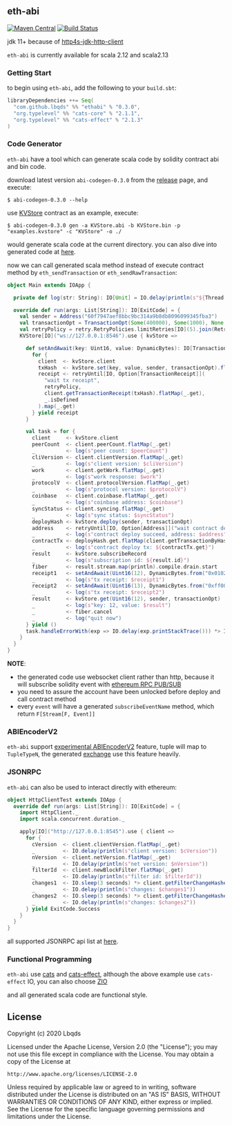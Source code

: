 ## eth-abi

[![Maven Central](https://maven-badges.herokuapp.com/maven-central/com.github.lbqds/ethabi_2.13/badge.svg)](https://search.maven.org/artifact/com.github.lbqds/ethabi_2.13/0.3.0/jar)
[![Build Status](https://travis-ci.com/Lbqds/eth-abi.svg?token=iUBC3d9KBxXjFrs9989Y&branch=master)](https://travis-ci.com/Lbqds/eth-abi)

jdk 11+ because of [http4s-jdk-http-client](https://github.com/http4s/http4s-jdk-http-client)

`eth-abi` is currently available for scala 2.12 and scala2.13

### Getting Start

to begin using `eth-abi`, add the following to your `build.sbt`:

```scala
libraryDependencies ++= Seq(
  "com.github.lbqds" %% "ethabi" % "0.3.0",
  "org.typelevel" %% "cats-core" % "2.1.1",
  "org.typelevel" %% "cats-effect" % "2.1.3"
)
```

### Code Generator 

`eth-abi` have a tool which can generate scala code by solidity contract abi and bin code.

download latest version `abi-codegen-0.3.0` from the [release](https://github.com/Lbqds/eth-abi/releases) page, and execute:

```shell
$ abi-codegen-0.3.0 --help
```

use [KVStore](https://github.com/Lbqds/eth-abi/blob/master/examples/src/main/resources/KVStore.abi) contract as an example, execute:

```shell
$ abi-codegen-0.3.0 gen -a KVStore.abi -b KVStore.bin -p "examples.kvstore" -c "KVStore" -o ./
```

would generate scala code at the current directory. you can also dive into generated code at [here](https://github.com/Lbqds/eth-abi/blob/master/examples/src/main/scala/examples/kvstore/KVStore.scala).

now we can call generated scala method instead of execute contract method by `eth_sendTransaction` or `eth_sendRawTransaction`:

```scala
object Main extends IOApp {

  private def log(str: String): IO[Unit] = IO.delay(println(s"${Thread.currentThread.getName}, $str"))

  override def run(args: List[String]): IO[ExitCode] = {
    val sender = Address("60f7947aef8bbc9bc314a9b8db8096099345fba3")
    val transactionOpt = TransactionOpt(Some(400000), Some(1000), None, None)
    val retryPolicy = retry.RetryPolicies.limitRetries[IO](5).join(RetryPolicies.constantDelay[IO](5 seconds))
    KVStore[IO]("ws://127.0.0.1:8546").use { kvStore =>

      def setAndAwait(key: Uint16, value: DynamicBytes): IO[TransactionReceipt] = {
        for {
          client  <- kvStore.client
          txHash  <- kvStore.set(key, value, sender, transactionOpt).flatMap(_.get)
          receipt <- retryUntil[IO, Option[TransactionReceipt]](
            "wait tx receipt",
            retryPolicy,
            client.getTransactionReceipt(txHash).flatMap(_.get),
            _.isDefined
          ).map(_.get)
        } yield receipt
      }

      val task = for {
        client     <- kvStore.client
        peerCount  <- client.peerCount.flatMap(_.get)
        _          <- log(s"peer count: $peerCount")
        cliVersion <- client.clientVersion.flatMap(_.get)
        _          <- log(s"client version: $cliVersion")
        work       <- client.getWork.flatMap(_.get)
        _          <- log(s"work response: $work")
        protocolV  <- client.protocolVersion.flatMap(_.get)
        _          <- log(s"protocol version: $protocolV")
        coinbase   <- client.coinbase.flatMap(_.get)
        _          <- log(s"coinbase address: $coinbase")
        syncStatus <- client.syncing.flatMap(_.get)
        _          <- log(s"sync status: $syncStatus")
        deployHash <- kvStore.deploy(sender, transactionOpt)
        address    <- retryUntil[IO, Option[Address]]("wait contract deployed", retryPolicy, kvStore.address, _.isDefined).map(_.get)
        _          <- log(s"contract deploy succeed, address: $address")
        contractTx <- deployHash.get.flatMap(client.getTransactionByHash).flatMap(_.get)
        _          <- log(s"contract deploy tx: ${contractTx.get}")
        result     <- kvStore.subscribeRecord
        _          <- log(s"subscription id: ${result.id}")
        fiber      <- result.stream.map(println).compile.drain.start
        receipt1   <- setAndAwait(Uint16(12), DynamicBytes.from("0x010203040506070809"))
        _          <- log(s"tx receipt: $receipt1")
        receipt2   <- setAndAwait(Uint16(13), DynamicBytes.from("0xff001122334455aabbccddee"))
        _          <- log(s"tx receipt: $receipt2")
        result     <- kvStore.get(Uint16(12), sender, transactionOpt)
        _          <- log(s"key: 12, value: $result")
        _          <- fiber.cancel
        _          <- log("quit now")
      } yield ()
      task.handleErrorWith(exp => IO.delay(exp.printStackTrace())) *> IO.delay(ExitCode.Success)
    }
  }
}
```

**NOTE**:

* the generated code use websocket client rather than http, because it will subscribe solidity event with [ethereum RPC PUB/SUB](https://github.com/ethereum/go-ethereum/wiki/RPC-PUB-SUB)
* you need to assure the account have been unlocked before deploy and call contract method
* every `event` will have a generated `subscribeEventName` method, which return `F[Stream[F, Event]]`

### ABIEncoderV2

`eth-abi` support [experimental ABIEncoderV2](https://solidity.readthedocs.io/en/latest/abi-spec.html#handling-tuple-types) feature, 
tuple will map to `TupleTypeN`, the generated [exchange](https://github.com/Lbqds/eth-abi/blob/master/examples/src/main/scala/examples/exchange/Exchange.scala) 
use this feature heavily.

### JSONRPC

`eth-abi` can also be used to interact directly with ethereum:

```scala
object HttpClientTest extends IOApp {
  override def run(args: List[String]): IO[ExitCode] = {
    import HttpClient._
    import scala.concurrent.duration._

    apply[IO]("http://127.0.0.1:8545").use { client =>
      for {
        cVersion  <- client.clientVersion.flatMap(_.get)
        _         <- IO.delay(println(s"client version: $cVersion"))
        nVersion  <- client.netVersion.flatMap(_.get)
        _         <- IO.delay(println(s"net version: $nVersion"))
        filterId  <- client.newBlockFilter.flatMap(_.get)
        _         <- IO.delay(println(s"filter id: $filterId"))
        changes1  <- IO.sleep(3 seconds) *> client.getFilterChangeHashes(filterId).flatMap(_.get)
        _         <- IO.delay(println(s"changes: $changes1"))
        changes2  <- IO.sleep(3 seconds) *> client.getFilterChangeHashes(filterId).flatMap(_.get)
        _         <- IO.delay(println(s"changes: $changes2"))
      } yield ExitCode.Success
    }
  }
}
```

all supported JSONRPC api list at [here](https://github.com/Lbqds/eth-abi/blob/master/ethabi/src/main/scala/ethabi/protocol/Client.scala).

### Functional Programming

`eth-abi` use [cats](https://github.com/typelevel/cats) and [cats-effect](https://github.com/typelevel/cats-effect), 
although the above example use `cats-effect` IO, you can also choose [ZIO](https://github.com/zio/zio)

and all generated scala code are functional style.

## License

Copyright (c) 2020 Lbqds

Licensed under the Apache License, Version 2.0 (the "License");
you may not use this file except in compliance with the License.
You may obtain a copy of the License at

    http://www.apache.org/licenses/LICENSE-2.0

Unless required by applicable law or agreed to in writing, software
distributed under the License is distributed on an "AS IS" BASIS,
WITHOUT WARRANTIES OR CONDITIONS OF ANY KIND, either express or implied.
See the License for the specific language governing permissions and
limitations under the License.

